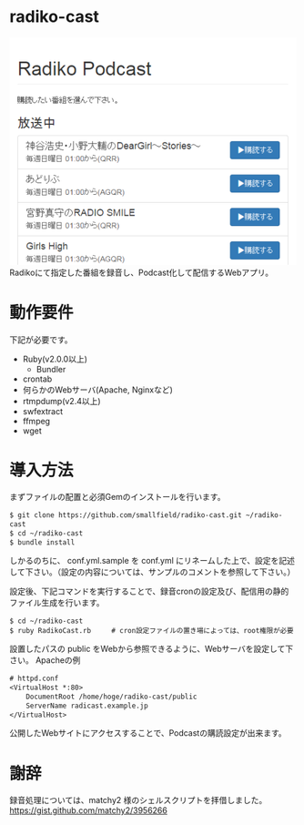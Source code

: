 # radiko-cast
![radiko-cast](radiko-cast.png)
Radikoにて指定した番組を録音し、Podcast化して配信するWebアプリ。

# 動作要件

下記が必要です。
- Ruby(v2.0.0以上)
  - Bundler
- crontab
- 何らかのWebサーバ(Apache, Nginxなど)
- rtmpdump(v2.4以上)
- swfextract
- ffmpeg
- wget


# 導入方法
まずファイルの配置と必須Gemのインストールを行います。
```
$ git clone https://github.com/smallfield/radiko-cast.git ~/radiko-cast
$ cd ~/radiko-cast
$ bundle install
```
しかるのちに、 conf.yml.sample を conf.yml にリネームした上で、設定を記述して下さい。（設定の内容については、サンプルのコメントを参照して下さい。）

設定後、下記コマンドを実行することで、録音cronの設定及び、配信用の静的ファイル生成を行います。
```
$ cd ~/radiko-cast
$ ruby RadikoCast.rb     # cron設定ファイルの置き場によっては、root権限が必要
```
設置したパスの public をWebから参照できるように、Webサーバを設定して下さい。
Apacheの例
```
# httpd.conf 
<VirtualHost *:80>
    DocumentRoot /home/hoge/radiko-cast/public
    ServerName radicast.example.jp
</VirtualHost>
```
公開したWebサイトにアクセスすることで、Podcastの購読設定が出来ます。

# 謝辞
録音処理については、matchy2 様のシェルスクリプトを拝借しました。
https://gist.github.com/matchy2/3956266
